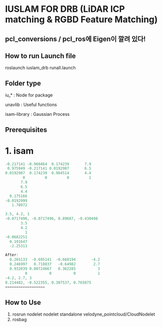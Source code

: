 IUSLAM FOR DRB (LiDAR ICP matching & RGBD Feature Matching)
=======================


## pcl_conversions / pcl_ros에 Eigen이 깔려 있다!

How to run Launch file
-----

roslaunch iuslam_drb runall.launch


Folder type
-----

iu_* : Node for package

unavlib : Useful functions

isam-library : Gaussian Process



Prerequisites
-----
# 1. isam
```cpp
-0.217141 -0.960464  0.174239       7.9
 0.975949 -0.217141 0.0192987       6.5
0.0192987  0.174239  0.984514       4.4
        0         0         0         1
       7.9
       6.5
       4.4
  0.175166
-0.0192999
   1.78972

3.5, 4.2, 1
-0.0717496, -0.0717496, 0.89687, -0.430498
       3.5
       4.2
         1
-0.0682251
  0.191647
  -2.25311

After: 
  0.265133  -0.695141  -0.668194       -4.2
  0.246997   0.718837   -0.64982        2.7
  0.932039 0.00724667   0.362285          3
         0          0          0          1
-4.2, 2.7, 3
0.214482, -0.522355, 0.307537, 0.765875
==================
```
## How to Use

1. rosrun nodelet nodelet standalone velodyne_pointcloud/CloudNodelet
2. rosbag 
